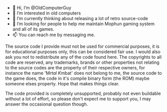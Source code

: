 - 👋 Hi, I’m @OldComputerGuy
- 👀 I’m interested in old computers
- 🌱 I’m currently thinking about releasing a lot of retro source-code
- 💞️ I’m looking for people to help me maintain Mophun gaming system and all of its games.
- 📫 You can reach me by messaging me.

The source code I provide must not be used for commercial purposes, it is for educational purposes only, this can be considered fair use.
I would also ask you not to redistribute any of the code found here. The copyrights to all code are reserved, any trademarks, brands or other
properties not relating to the source codes are the property of their respective owners, for instance the name 'M*rtal K*mbat' does not belong to me,
the source code to the game does, the code in it's compile binary form (the ROM) maybe someone elses property. Hope that makes things clear. 

The code provided is completely unsupported, probably not even buildable without a lot of effort, so please don't expect me to support you,
I may answer the occasional question though.

<!---
OldComputerGuy's repository is a special intrest group for people interested in the history of games and game authoring systems.
--->
